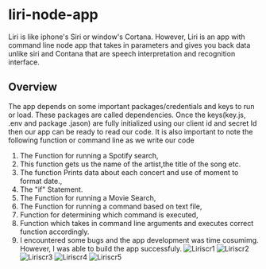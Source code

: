 # liri-node-app
Liri is like iphone's Siri or window's Cortana. However, Liri is an app with command line node app that takes in parameters and gives you back data unlike siri and Contana that are speech interpretation and recognition interface.

## Overview
The app depends on some important packages/credentials and keys to run or load. These packages are called dependencies. Once the keys(key.js, .env and package .jason) are fully initialized using our client id and secret Id then our app can be ready to read our code. It is also important to note the following function or command line as we write our code
1. The Function for running a Spotify search,
2. This function gets us the name of the artist,the title of the song etc.
3. The function Prints data about each concert and use of moment to format date.,
4. The "if" Statement.
5. The Function for running a Movie Search,
6. The Function for running a command based on text file,
7. Function for determining which command is executed,
8. Function which takes in command line arguments and executes correct function accordingly.
9. I encountered some bugs and the app development was time cosumimg. However, I was able to build the app successfuly. 
![Liriscr1](Liriscr1.png)
![Liriscr2](Liriscr2.png)
![Liriscr3](Liriscr3.png)
![Liriscr4](Liriscr4.png)
![Liriscr5](Liriscr5.png)

